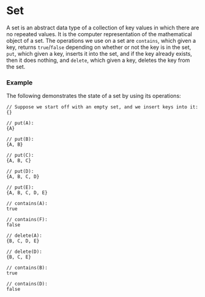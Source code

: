 # Set

A set is an abstract data type of a collection of key values in which there are 
no repeated values. It is the computer representation of the mathematical 
object of a set. The operations we use on a set are `contains`, which given a 
key, returns `true`/`false` depending on whether or not the key is in the set,
`put`, which given a key, inserts it into the set, and if the key already 
exists, then it does nothing, and `delete`, which given a key, deletes the 
key from the set.

### Example

The following demonstrates the state of a set by using its operations:

```
// Suppose we start off with an empty set, and we insert keys into it:
{}

// put(A):
{A}

// put(B):
{A, B}

// put(C):
{A, B, C}

// put(D):
{A, B, C, D}

// put(E):
{A, B, C, D, E}

// contains(A):
true

// contains(F):
false

// delete(A):
{B, C, D, E}

// delete(D):
{B, C, E}

// contains(B):
true

// contains(D):
false
```
